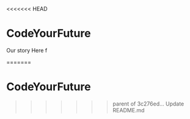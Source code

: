 <<<<<<< HEAD
# CodeYourFuture

Our story Here
f













=======
# CodeYourFuture
>>>>>>> parent of 3c276ed... Update README.md
